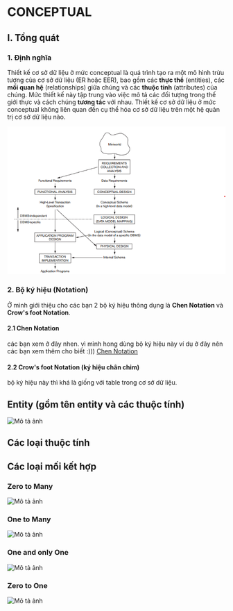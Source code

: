 # CONCEPTUAL

## I. Tổng quát

### 1. Định nghĩa

Thiết kế cơ sở dữ liệu ở mức conceptual là quá trình tạo ra một mô hình trừu tượng của cơ sở dữ liệu (ER hoặc EER), bao gồm các **thực thể** (entities), các **mối quan hệ** (relationships) giữa chúng và các **thuộc tính** (attributes) của chúng. Mức thiết kế này tập trung vào việc mô tả các đối tượng trong thế giới thực và cách chúng **tương tác** với nhau. Thiết kế cơ sở dữ liệu ở mức conceptual không liên quan đến cụ thể hóa cơ sở dữ liệu trên một hệ quản trị cơ sở dữ liệu nào.

![Quy trình thiết kế cơ sỡ dữ liệu](/image/conceptual1.png)

### 2. Bộ ký hiệu (Notation)

Ở mình giới thiệu cho các bạn 2 bộ ký hiệu thông dụng là **Chen Notation** và **Crow's foot Notation**.

#### 2.1 Chen Notation

các bạn xem ở đây nhen. vì mình hong dùng bộ ký hiệu này ví dụ ở đây nên các bạn xem thêm cho biết :))) [Chen Notation](https://www.vertabelo.com/blog/chen-erd-notation/)

#### 2.2 Crow's foot Notation (ký hiệu chân chim)

bộ ký hiệu này thì khá là giống với table trong cơ sở dữ liệu. 



<h2>Entity (gồm tên entity và các thuộc tính)</h2>
<img src="https://www.vertabelo.com/blog/crow-s-foot-notation/crows-foot-notation-attributes.png" alt="Mô tả ảnh" width="50%" height="50%">

<h2>Các loại thuộc tính</h2>


<h2>Các loại mối kết hợp</h2>
<h3>Zero to Many</h3>
<img src="https://www.vertabelo.com/blog/crow-s-foot-notation/crows-foot-notation-zero-or-many.png" alt="Mô tả ảnh" width="50%" height="50%">

<h3>One to Many</h3>
<img src="https://www.vertabelo.com/blog/crow-s-foot-notation/crows-foot-notation-one-or-many.png" alt="Mô tả ảnh" width="50%" height="50%">

<h3>One and only One</h3>
<img src="https://www.vertabelo.com/blog/crow-s-foot-notation/crows-foot-notation-one.png" alt="Mô tả ảnh" width="50%" height="50%">

<h3>Zero to One</h3>
<img src="https://www.vertabelo.com/blog/crow-s-foot-notation/crows-foot-notation-one-or-zero.png" alt="Mô tả ảnh" width="50%" height="50%">

